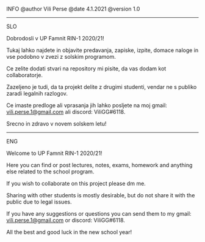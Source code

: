 INFO
@author Vili Perse
@date 4.1.2021
@version 1.0

-------------------------------------------------------------------------------
SLO

Dobrodosli v UP Famnit RIN-1 2020/21!

Tukaj lahko najdete in objavite predavanja, zapiske, izpite, domace naloge
in vse podobno v zvezi z solskim programom.

Ce zelite dodati stvari na repository mi pisite,
da vas dodam kot collaboratorje.

Zazeljeno je tudi, da ta projekt delite z drugimi studenti,
vendar ne s publiko zaradi legalnih razlogov.

Ce imaste predloge ali vprasanja jih lahko posljete na moj
gmail: vili.perse.1@gmail.com ali
discord: ViliGG#6118.

Srecno in zdravo v novem solskem letu!

-------------------------------------------------------------------------------
ENG

Welcome to UP Famnit RIN-1 2020/21!

Here you can find or post lectures, notes, exams, homework and anything else
related to the school program.

If you wish to collaborate on this project please dm me.

Sharing with other students is mostly desirable, but do not share it with
the public due to legal issues.

If you have any suggestions or questions you can send them to my
gmail: vili.perse.1@gmail.com or
discord: ViliGG#6118.

All the best and good luck in the new school year!
